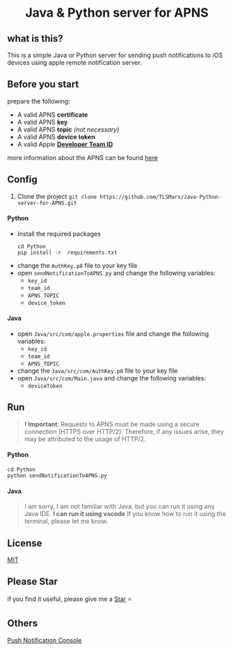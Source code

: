 <h1 align="center">Java & Python server for APNS</h1>

## what is this?

This is a simple Java or Python server for sending push notifications to iOS devices using apple remote notification server.

## Before you start

prepare the following:

-   A valid APNS **certificate**
-   A valid APNS **key**
-   A valid APNS **topic** _(not necessary)_
-   A valid APNS **device token**
-   A valid Apple [**Developer Team ID**](https://developer.apple.com/account)

more information about the APNS can be found [here](https://developer.apple.com/documentation/usernotifications/setting_up_a_remote_notification_server/establishing_a_token-based_connection_to_apns)

## Config

1. Clone the project
   `git clone https://github.com/TLSMars/Java-Python-server-for-APNS.git`

#### Python

-   Install the required packages
    ```shell
    cd Python
    pip install -r  requirements.txt
    ```
-   change the `AuthKey.p8` file to your key file
-   open `sendNotificationToAPNS.py` and change the following variables:
    -   `key_id`
    -   `team_id`
    -   `APNS_TOPIC`
    -   `device_token`

#### Java

-   open `Java/src/com/apple.properties` file and change the following variables:
    -   `key_id`
    -   `team_id`
    -   `APNS_TOPIC`
-   change the `Java/src/com/AuthKey.p8` file to your key file
-   open `Java/src/com/Main.java` and change the following variables:
    -   `deviceToken`

## Run

> **! Important**: Requests to APNS must be made using a secure connection (HTTPS over HTTP/2).
> Therefore, if any issues arise, they may be attributed to the usage of HTTP/2.

#### Python

```shell
cd Python
python sendNotificationToAPNS.py
```

#### Java

> I am sorry, I am not familiar with Java, but you can run it using any Java IDE.
> **I can run it using vscode**
> If you know how to run it using the terminal, please let me know.

## License

[MIT](https://choosealicense.com/licenses/mit/)

## Please Star

if you find it useful, please give me a [Star](https://github.com/TLSMars/Java-Python-server-for-APNS.git) ⭐️

## Others

[Push Notification Console](https://icloud.developer.apple.com/dashboard)
